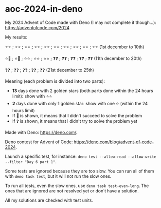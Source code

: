 # aoc-2024-in-deno

My 2024 Advent of Code made with Deno (I may not complete it though...): https://adventofcode.com/2024.

My results:

⭐️⭐️ ; ⭐️⭐️ ; ⭐️⭐️ ; ⭐️⭐️ ; ⭐️⭐️ ; ⭐️⭐️ ; ⭐️⭐️ ; ⭐️⭐️ ; ⭐️⭐️ ; ⭐️⭐️ (1st december to 10th)

⭐️🚫 ; ⭐️🚫 ; ⭐️⭐️ ; ⭐️⭐️ ; ⭐️⭐️ ; ❓❓ ; ❓❓ ; ❓❓ ; ❓❓ ; ❓❓ (11th december to 20th)

❓❓ ; ❓❓ ; ❓❓ ; ❓❓ ; ❓❓ (21st december to 25th)

Meaning (each problem is divided into two parts):
* **13** days done with 2 golden stars (both parts done within the 24 hours limit): show with ⭐️⭐️
* **2** days done with only 1 golden star: show with one ⭐️ (within the 24 hours limit)
* If 🚫 is shown, it means that I didn't succeed to solve the problem
* If ❓ is shown, it means that I didn't try to solve the problem yet

Made with Deno: https://deno.com/.

Deno contest for Advent of Code: https://deno.com/blog/advent-of-code-2024.

Launch a specific test, for instance: `deno test --allow-read --allow-write --filter "Day 6 part 1"`.

Some tests are ignored because they are too slow.
You can run all of them with `deno task test`, but it will not run the slow ones.

To run all tests, even the slow ones, use `deno task test-even-long`.
The ones that are ignored are not resolved yet or don't have a solution.

All my solutions are checked with test units.
